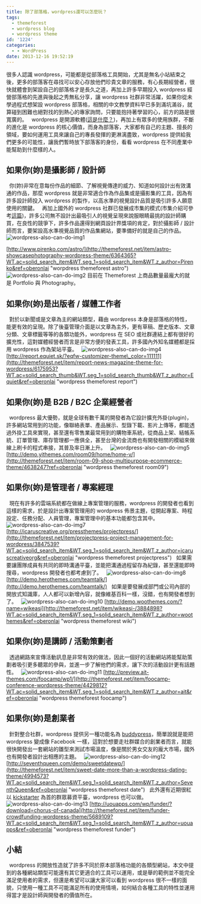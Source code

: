```yaml
---
title: 除了部落格，wordpress還可以怎麼玩？
tags:
  - themeforest
  - wordpress blog
  - wordpress theme
id: '1224'
categories:
  - - WordPress
date: 2013-12-16 19:52:19
---
```


很多人認識 wordpress，可能都是從部落格工具開始，尤其是無名小站結束之後，更多的部落客在尋找可以安心存放他們珍貴文章的服務，有心長期經營者，很快就體會到架設自己的部落格才是長久之道，再加上許多早期投入 wordpress 經營部落格的先進與後起之秀無私分享，讓 wordpress 社群非常活躍，如果你從未學過程式想架設 wordpress 部落格，相關的中文教學資料早已多到滿坑滿谷，就算碰到困難也絕對找的到熱心的專家詢問，只要能抱持著學習的心，前方的路是很寬廣的。   wordpress 是開源軟體([這是什麼？](https://oberonlai.blog/wordpress/wordrpess-for-business/))，再加上有眾多的使用族群，不斷的進化是 wordpress 的核心價值，而身為部落客，大家都有自己的主題、擅長的領域，要如何運用工具來讓自己的專長發揮的更淋漓盡致，wordpress 提供給我們更多的可能性，讓我們暫時放下部落客的身份，看看 wordpress 在不同產業中能幫助到什麼樣的人。  

## 如果你(妳)是攝影師 / 設計師

  你(妳)非常在意每份作品的細節、了解視覺傳達的威力、知道如何設計出有效溝通的作品，那麼 wordpress 就是非常適合作為作品集或是攝影集的工具，因為有許多設計師投入 wordpress 的製作，以高水準的視覺設計品質是吸引許多人願意使用的關鍵。   再加上國外的 wordpress 社群已發展成市集的模式(市集介紹可參考[這篇](https://oberonlai.blog/wordpress/how-to-buy-wordpress-theme/))，許多公司無不設計出最吸引人的視覺呈現來說服眼睛最挑的設計師購買，在良性的競爭下，許多作品還得到網頁設計界獎項的肯定，對於攝影師 / 設計師而言，要架設高水準視覺品質的作品集網站，要準備好的就是自己的作品。   ![wordpress-also-can-do-img1](https://oberonlai.blog/wp-content/uploads/2013/12/wordpress-also-can-do-img1.jpg)
<!-- more -->
[http://www.pirenko.com/astro/](http://themeforest.net/item/astro-showcasephotography-wordpress-theme/6364365?WT.ac=solid_search_item&WT.seg_1=solid_search_item&WT.z_author=Pirenko&ref=oberonlai "worpdress themeforest astro")   ![wordpress-also-can-do-img2](https://oberonlai.blog/wp-content/uploads/2013/12/wordpress-also-can-do-img2.jpg) 目前在 Themeforest 上商品數量最龐大的就是 Portfolio 與 Photography。  

## 如果你(妳)是出版者 / 媒體工作者

  對於以新聞或是文章為主的網站類型，藉由 wordpress 本身是部落格的特性，能更有效的呈現。除了後臺管理介面是以文章為主外，更有草稿、歷史版本、文章分類、文章標籤等等的各類功能外，wordpress 在 SEO 或社群連結上都有很好的擴充性，這對媒體經營者而言是非常方便的發表工具，許多國內外知名媒體都是採用 wordpress 作為架站平臺。   ![wordpress-also-can-do-img4](https://oberonlai.blog/wp-content/uploads/2013/12/wordpress-also-can-do-img4.jpg) [http://report.equiet.sk/?eqfw-customizer-theme\_color=111111](http://themeforest.net/item/report-news-magazine-theme-for-wordpress/6175953?WT.ac=solid_search_thumb&WT.seg_1=solid_search_thumb&WT.z_author=Equiet&ref=oberonlai "wordpress themeforest report")  

## 如果你(妳)是 B2B / B2C 企業經營者

  wordpress 最大優勢，就是全球有數千萬的開發者為它設計擴充外掛(plugin)，許多網站常用到的功能，像聯絡表單、產品展示、型錄下載、影片上傳等，都能透過外掛工具來實現，甚至還有零售業最常用到的購物車系統，從商品上架、結帳系統、訂單管理、庫存管理都一應俱全，甚至台灣的金流商也有開發相關的模組來做線上刷卡的程式串接，其普及率日漸上升。   ![wordpress-also-can-do-img5](https://oberonlai.blog/wp-content/uploads/2013/12/wordpress-also-can-do-img5.jpg) [http://demo.yithemes.com/room09/home/home-v/](http://themeforest.net/item/room-09-shop-multipurpose-ecommerce-theme/4638247?ref=oberonlai "wordpress themeforest room09")  

## 如果你(妳)是管理者 / 專案經理

  現在有許多的雲端系統都在做線上專案管理的服務，wordpress 的開發者也看到這樣的需求，於是設計出專案管理用的 wordpress 佈景主題，從開起專案、時程設定、任務分配、人員管理，專案管理中的基本功能都包含其中。   ![wordpress-also-can-do-img7](https://oberonlai.blog/wp-content/uploads/2013/12/wordpress-also-can-do-img7.jpg) [http://icaruscreative.org/pressthemes/projectpress/](http://themeforest.net/item/projectpress-project-management-for-wordpress/3847539?WT.ac=solid_search_item&WT.seg_1=solid_search_item&WT.z_author=icaruscreativeorg&ref=oberonlai "wordpress themeforest projectpress")   如果需要讓團隊成員有共同的即時溝通平臺，並能把溝通過程留存為紀錄，甚至還能即時搜尋，wordpress 開發者也都考慮到了。   ![wordpress-also-can-do-img8](https://oberonlai.blog/wp-content/uploads/2013/12/wordpress-also-can-do-img8.jpg) [http://demo.herothemes.com/teamtalk/](http://demo.herothemes.com/teamtalk/)   如果是要發展成部門或公司內部的開放式知識庫，人人都可以新增內容，就像維基百科一樣，沒錯，也有開發者想到了。   ![wordpress-also-can-do-img10](https://oberonlai.blog/wp-content/uploads/2013/12/wordpress-also-can-do-img10.jpg) [http://demo.woothemes.com/?name=wikeasi](http://themeforest.net/item/wikeasi-/3884898?WT.ac=solid_search_item&WT.seg_1=solid_search_item&WT.z_author=woothemes&ref=oberonlai "wordpress themeforest wiki")  

## 如果你(妳)是講師 / 活動策劃者

  透過網路來宣傳活動訊息是非常有效的做法，因此一個好的活動網站將能幫助策劃者吸引更多聽眾的參與，並進一步了解他們的需求，讓下次的活動設計更有話題性。   ![wordpress-also-can-do-img11](https://oberonlai.blog/wp-content/uploads/2013/12/wordpress-also-can-do-img11.jpg) [http://preview.ait-themes.com/foocamp/wp1/](http://themeforest.net/item/foocamp-conference-wordpress-theme/4429812?WT.ac=solid_search_item&WT.seg_1=solid_search_item&WT.z_author=ait&ref=oberonlai "wordpress themeforest foocamp")  

## 如果你(妳)是創業者

  針對整合社群，wordpress 提供另一種功能名為 [buddypress](http://buddypress.org/)，簡單說就是能把 wordpress 變成像 Facebook 一樣，這對於想要走社群媒合的創業者而言，就能很快開發出一套網站的雛型來測試市場溫度，像是關於男女交友的龐大市場，國外也有開發者設計出相應的主題。   ![wordpress-also-can-do-img12](https://oberonlai.blog/wp-content/uploads/2013/12/wordpress-also-can-do-img12.jpg) [http://seventhqueen.com/demo/sweetdatewp/](http://themeforest.net/item/sweet-date-more-than-a-wordpress-dating-theme/4994573?WT.ac=solid_search_item&WT.seg_1=solid_search_item&WT.z_author=SeventhQueen&ref=oberonlai "wordpress themeforest date")   此外還有近期很紅以 [kickstarter](http://www.kickstarter.com/) 為首的群眾募資平臺，wordpress 也可以做。   ![wordpress-also-can-do-img13](https://oberonlai.blog/wp-content/uploads/2013/12/wordpress-also-can-do-img13.jpg) [http://uouapps.com/wp/funder/?download=chorus-of-canada](http://themeforest.net/item/funder-crowdfunding-wordpress-theme/5689109?WT.ac=solid_search_item&WT.seg_1=solid_search_item&WT.z_author=uouapps&ref=oberonlai "wordpress themeforest funder")  

## 小結

  wordpress 的開放性造就了許多不同於原本部落格功能的各類型網站，本文中提到的各種網站類型可能還有其它更適合的工具可以運用，或是舉的範例並不能完全滿足使用者的需求，但還是希望可以讓大家可以看到 wordpress 很不一樣的面貌，只使用一種工具不可能滿足所有的使用情境，如何結合各種工具的特性並運用得當才是設計師與開發者的價值所在。